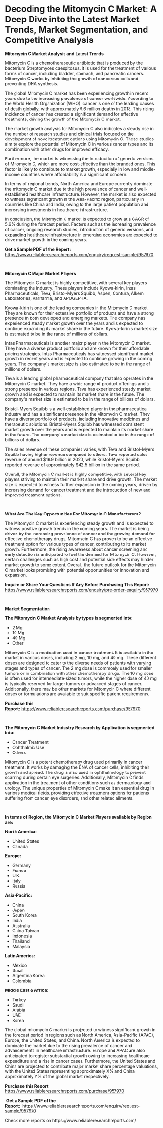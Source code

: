 <p><h1>Decoding the Mitomycin C Market: A Deep Dive into the Latest Market Trends, Market Segmentation, and Competitive Analysis</h1></p><p><strong>Mitomycin C Market Analysis and Latest Trends</strong></p>
<p><p>Mitomycin C is a chemotherapeutic antibiotic that is produced by the bacterium Streptomyces caespitosus. It is used for the treatment of various forms of cancer, including bladder, stomach, and pancreatic cancers. Mitomycin C works by inhibiting the growth of cancerous cells and preventing DNA synthesis.</p><p>The global Mitomycin C market has been experiencing growth in recent years due to the increasing prevalence of cancer worldwide. According to the World Health Organization (WHO), cancer is one of the leading causes of death globally, with approximately 9.6 million deaths in 2018. This rising incidence of cancer has created a significant demand for effective treatments, driving the growth of the Mitomycin C market.</p><p>The market growth analysis for Mitomycin C also indicates a steady rise in the number of research studies and clinical trials focused on the development of novel treatment options using Mitomycin C. These studies aim to explore the potential of Mitomycin C in various cancer types and its combination with other drugs for improved efficacy.</p><p>Furthermore, the market is witnessing the introduction of generic versions of Mitomycin C, which are more cost-effective than the branded ones. This factor is likely to contribute to market growth, especially in low and middle-income countries where affordability is a significant concern.</p><p>In terms of regional trends, North America and Europe currently dominate the mitomycin C market due to the high prevalence of cancer and well-established healthcare infrastructure. However, the market is also expected to witness significant growth in the Asia-Pacific region, particularly in countries like China and India, owing to the large patient population and increasing investments in healthcare infrastructure.</p><p>In conclusion, the Mitomycin C market is expected to grow at a CAGR of 5.6% during the forecast period. Factors such as the increasing prevalence of cancer, ongoing research studies, introduction of generic versions, and expanding healthcare infrastructure in emerging economies are expected to drive market growth in the coming years.</p></p>
<p><strong>Get a Sample PDF of the Report:&nbsp;</strong> <a href="https://www.reliableresearchreports.com/enquiry/request-sample/957970">https://www.reliableresearchreports.com/enquiry/request-sample/957970</a></p>
<p>&nbsp;</p>
<p><strong>Mitomycin C Major Market Players</strong></p>
<p><p>The Mitomycin C market is highly competitive, with several key players dominating the industry. These players include Kyowa-kirin, Intas Pharmaceuticals, Teva, Bristol-Myers Squibb, Aspen, Contura, Alkem Laboratories, Varifarma, and APOGEPHA.</p><p>Kyowa-kirin is one of the leading companies in the Mitomycin C market. They are known for their extensive portfolio of products and have a strong presence in both developed and emerging markets. The company has experienced steady market growth over the years and is expected to continue expanding its market share in the future. Kyowa-kirin's market size is estimated to be in the range of millions of dollars.</p><p>Intas Pharmaceuticals is another major player in the Mitomycin C market. They have a diverse product portfolio and are known for their affordable pricing strategies. Intas Pharmaceuticals has witnessed significant market growth in recent years and is expected to continue growing in the coming years. The company's market size is also estimated to be in the range of millions of dollars.</p><p>Teva is a leading global pharmaceutical company that also operates in the Mitomycin C market. They have a wide range of product offerings and a strong presence in various regions. Teva has experienced steady market growth and is expected to maintain its market share in the future. The company's market size is estimated to be in the range of billions of dollars.</p><p>Bristol-Myers Squibb is a well-established player in the pharmaceutical industry and has a significant presence in the Mitomycin C market. They have a diverse portfolio of products, including innovative medicines and therapeutic solutions. Bristol-Myers Squibb has witnessed consistent market growth over the years and is expected to maintain its market share in the future. The company's market size is estimated to be in the range of billions of dollars.</p><p>The sales revenue of these companies varies, with Teva and Bristol-Myers Squibb having higher revenue compared to others. Teva reported sales revenue of around $16.9 billion in 2020, while Bristol-Myers Squibb reported revenue of approximately $42.5 billion in the same period.</p><p>Overall, the Mitomycin C market is highly competitive, with several key players striving to maintain their market share and drive growth. The market size is expected to witness further expansion in the coming years, driven by increasing demand for cancer treatment and the introduction of new and improved treatment options.</p></p>
<p>&nbsp;</p>
<p><strong>What Are The Key Opportunities For Mitomycin C Manufacturers?</strong></p>
<p><p>The Mitomycin C market is experiencing steady growth and is expected to witness positive growth trends in the coming years. The market is being driven by the increasing prevalence of cancer and the growing demand for effective chemotherapy drugs. Mitomycin C has proven to be an effective treatment option for various types of cancer, contributing to its market growth. Furthermore, the rising awareness about cancer screening and early detection is anticipated to fuel the demand for Mitomycin C. However, certain challenges such as high cost and potential side effects may hinder market growth to some extent. Overall, the future outlook for the Mitomycin C market looks promising with potential opportunities for innovation and expansion.</p></p>
<p><strong>Inquire or Share Your Questions If Any Before Purchasing This Report:</strong> <a href="https://www.reliableresearchreports.com/enquiry/pre-order-enquiry/957970">https://www.reliableresearchreports.com/enquiry/pre-order-enquiry/957970</a></p>
<p>&nbsp;</p>
<p><strong>Market Segmentation</strong></p>
<p><strong>The Mitomycin C Market Analysis by types is segmented into:</strong></p>
<p><ul><li>2 Mg</li><li>10 Mg</li><li>40 Mg</li><li>Other</li></ul></p>
<p><p>Mitomycin C is a medication used in cancer treatment. It is available in the market in various doses, including 2 mg, 10 mg, and 40 mg. These different doses are designed to cater to the diverse needs of patients with varying stages and types of cancer. The 2 mg dose is commonly used for smaller tumors or in combination with other chemotherapy drugs. The 10 mg dose is often used for intermediate-sized tumors, while the higher dose of 40 mg is typically reserved for larger tumors or advanced stages of cancer. Additionally, there may be other markets for Mitomycin C where different doses or formulations are available to suit specific patient requirements.</p></p>
<p><strong>Purchase this Report:&nbsp;</strong><a href="https://www.reliableresearchreports.com/purchase/957970">https://www.reliableresearchreports.com/purchase/957970</a></p>
<p>&nbsp;</p>
<p><strong>The Mitomycin C Market Industry Research by Application is segmented into:</strong></p>
<p><ul><li>Cancer Treatment</li><li>Ophthalmic Use</li><li>Others</li></ul></p>
<p><p>Mitomycin C is a potent chemotherapy drug used primarily in cancer treatment. It works by damaging the DNA of cancer cells, inhibiting their growth and spread. The drug is also used in ophthalmology to prevent scarring during certain eye surgeries. Additionally, Mitomycin C finds application in the treatment of other conditions such as dermatology and urology. The unique properties of Mitomycin C make it an essential drug in various medical fields, providing effective treatment options for patients suffering from cancer, eye disorders, and other related ailments.</p></p>
<p>&nbsp;</p>
<p><strong>In terms of Region, the Mitomycin C Market Players available by Region are:</strong></p>
<p>
    <p> <strong> North America: </strong>
        <ul>
            <li>United States</li>
            <li>Canada</li>
        </ul>
        </p> 
    <p> <strong> Europe: </strong>
        <ul>
            <li>Germany</li>
            <li>France</li>
            <li>U.K.</li>
            <li>Italy</li>
            <li>Russia</li>
        </ul>
        </p> 
    <p> <strong> Asia-Pacific: </strong>
        <ul>
            <li>China</li>
            <li>Japan</li>
            <li>South Korea</li>
            <li>India</li>
            <li>Australia</li>
            <li>China Taiwan</li>
            <li>Indonesia</li>
            <li>Thailand</li>
            <li>Malaysia</li>
        </ul>
        </p> 
    <p> <strong> Latin America: </strong>
        <ul>
            <li>Mexico</li>
            <li>Brazil</li>
            <li>Argentina Korea</li>
            <li>Colombia</li>
        </ul>
        </p> 
    <p> <strong> Middle East & Africa: </strong>
        <ul>
            <li>Turkey</li>
            <li>Saudi</li>
            <li>Arabia</li>
            <li>UAE</li>
            <li>Korea</li>
        </ul>
    </p>
    </p>
<p><p>The global mitomycin C market is projected to witness significant growth in the forecast period in regions such as North America, Asia-Pacific (APAC), Europe, the United States, and China. North America is expected to dominate the market due to the rising prevalence of cancer and advancements in healthcare infrastructure. Europe and APAC are also anticipated to register substantial growth owing to increasing healthcare expenditure and a rise in cancer cases. Furthermore, the United States and China are projected to contribute major market share percentage valuations, with the United States representing approximately X% and China approximately Y% of the global market respectively.</p></p>
<p><strong>Purchase this Report: </strong><a href="https://www.reliableresearchreports.com/purchase/957970">https://www.reliableresearchreports.com/purchase/957970</a></p>
<p>&nbsp;<strong>Get a Sample PDF of the Report:&nbsp;&nbsp;</strong><a href="https://www.reliableresearchreports.com/enquiry/request-sample/957970">https://www.reliableresearchreports.com/enquiry/request-sample/957970</a></p>
<p><strong></strong></p>
<p>Check more reports on https://www.reliableresearchreports.com/</p>